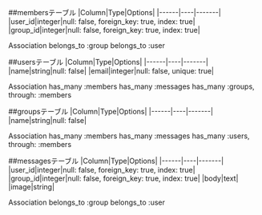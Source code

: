 ##membersテーブル
|Column|Type|Options| 
|------|----|-------| 
|user_id|integer|null: false, foreign_key: true, index: true|
|group_id|integer|null: false, foreign_key: true, index: true|

 Association
belongs_to :group
belongs_to :user

 ##usersテーブル
|Column|Type|Options| 
|------|----|-------| 
|name|string|null: false|
|email|integer|null: false, unique: true|

 Association
has_many :members
has_many :messages
has_many :groups, through: :members

 ##groupsテーブル 
|Column|Type|Options| 
|------|----|-------| 
|name|string|null: false|

 Association
has_many :members
has_many :messages
has_many :users, through: :members

 ##messagesテーブル 
|Column|Type|Options| 
|------|----|-------| 
|user_id|integer|null: false, foreign_key: true, index: true| 
|group_id|integer|null: false, foreign_key: true, index: true| 
|body|text| 
|image|string|

 Association
belongs_to :group
belongs_to :user
     
